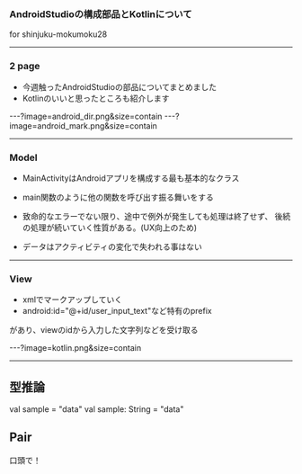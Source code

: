 ### AndroidStudioの構成部品とKotlinについて
for shinjuku-mokumoku28

---

### 2 page


- 今週触ったAndroidStudioの部品についてまとめました
- Kotlinのいいと思ったところも紹介します

---?image=android_dir.png&size=contain
---?image=android_mark.png&size=contain

---

### Model

 - MainActivityはAndroidアプリを構成する最も基本的なクラス
 -  main関数のように他の関数を呼び出す振る舞いをする

 - 致命的なエラーでない限り、途中で例外が発生しても処理は終了せず、
後続の処理が続いていく性質がある。(UX向上のため)


 - データはアクティビティの変化で失われる事はない

---

### View

 - xmlでマークアップしていく
 -  android:id="@+id/user_input_text"など特有のprefix

があり、viewのidから入力した文字列などを受け取る




---?image=kotlin.png&size=contain


---
##  型推論

 val sample = "data"
 val sample: String = "data"


##  Pair
 口頭で！
